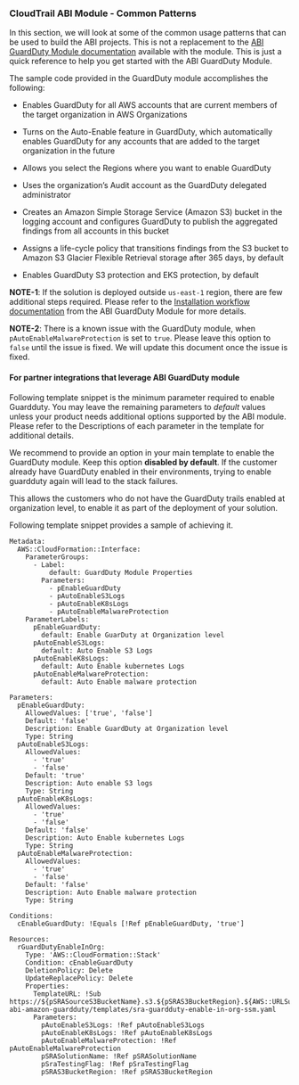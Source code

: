 ### CloudTrail ABI Module - Common Patterns

In this section, we will look at some of the common usage patterns that can be used to build the ABI projects. This is not a replacement to the [ABI GuardDuty Module documentation](https://github.com/aws-ia/cfn-abi-amazon-guardduty#readme) available with the module. This is just a quick reference to help you get started with the ABI GuardDuty Module.

The sample code provided in the GuardDuty module accomplishes the following:

   * Enables GuardDuty for all AWS accounts that are current members of the target organization in AWS Organizations

   * Turns on the Auto-Enable feature in GuardDuty, which automatically enables GuardDuty for any accounts that are added to the target organization in the future

   * Allows you select the Regions where you want to enable GuardDuty

   * Uses the organization’s Audit account as the GuardDuty delegated administrator

   * Creates an Amazon Simple Storage Service (Amazon S3) bucket in the logging account and configures GuardDuty to publish the aggregated findings from all accounts in this bucket

   * Assigns a life-cycle policy that transitions findings from the S3 bucket to Amazon S3 Glacier Flexible Retrieval storage after 365 days, by default

   * Enables GuardDuty S3 protection and EKS protection, by default

**NOTE-1**: If the solution is deployed outside `us-east-1` region, there are few additional steps required. Please refer to the [Installation workflow documentation](https://github.com/aws-ia/cfn-abi-amazon-guardduty#installation-workflow) from the ABI GuardDuty Module for more details.

**NOTE-2**: There is a known issue with the GuardDuty module, when `pAutoEnableMalwareProtection` is set to `true`. Please leave this option to `false` until the issue is fixed. We will update this document once the issue is fixed.

#### For partner integrations that leverage ABI GuardDuty module

Following template snippet is the minimum parameter required to enable Guardduty. You may leave the remaining parameters to *default* values unless your product needs additional options supported by the ABI module. Please refer to the Descriptions of each parameter in the template for additional details.

We recommend to provide an option in your main template to enable the GuardDuty module. Keep this option **disabled by default**. If the customer already have GuardDuty enabled in their environments, trying to enable guardduty again will lead to the stack failures. 

This allows the customers who do not have the GuardDuty trails enabled at organization level, to enable it as part of the deployment of your solution.

Following template snippet provides a sample of achieving it.

```
Metadata:
  AWS::CloudFormation::Interface:
    ParameterGroups:
      - Label:
          default: GuardDuty Module Properties
        Parameters:
          - pEnableGuardDuty
          - pAutoEnableS3Logs
          - pAutoEnableK8sLogs
          - pAutoEnableMalwareProtection
    ParameterLabels:
      pEnableGuardDuty:
        default: Enable GuarDuty at Organization level
      pAutoEnableS3Logs:
        default: Auto Enable S3 Logs
      pAutoEnableK8sLogs:
        default: Auto Enable kubernetes Logs
      pAutoEnableMalwareProtection:
        default: Auto Enable malware protection

Parameters:
  pEnableGuardDuty:
    AllowedValues: ['true', 'false']
    Default: 'false'
    Description: Enable GuardDuty at Organization level
    Type: String
  pAutoEnableS3Logs:
    AllowedValues:
      - 'true'
      - 'false'
    Default: 'true'
    Description: Auto enable S3 logs
    Type: String
  pAutoEnableK8sLogs:
    AllowedValues:
      - 'true'
      - 'false'
    Default: 'false'
    Description: Auto Enable kubernetes Logs
    Type: String
  pAutoEnableMalwareProtection:
    AllowedValues:
      - 'true'
      - 'false'
    Default: 'false'
    Description: Auto Enable malware protection
    Type: String

Conditions:
  cEnableGuardDuty: !Equals [!Ref pEnableGuardDuty, 'true']

Resources:
  rGuardDutyEnableInOrg:
    Type: 'AWS::CloudFormation::Stack'
    Condition: cEnableGuardDuty
    DeletionPolicy: Delete
    UpdateReplacePolicy: Delete
    Properties:
      TemplateURL: !Sub https://${pSRASourceS3BucketName}.s3.${pSRAS3BucketRegion}.${AWS::URLSuffix}/${pSRAStagingS3KeyPrefix}/submodules/cfn-abi-amazon-guardduty/templates/sra-guardduty-enable-in-org-ssm.yaml
      Parameters:
        pAutoEnableS3Logs: !Ref pAutoEnableS3Logs
        pAutoEnableK8sLogs: !Ref pAutoEnableK8sLogs
        pAutoEnableMalwareProtection: !Ref pAutoEnableMalwareProtection
        pSRASolutionName: !Ref pSRASolutionName
        pSraTestingFlag: !Ref pSraTestingFlag
        pSRAS3BucketRegion: !Ref pSRAS3BucketRegion
```